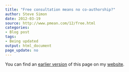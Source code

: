 ```yaml
---
title: "Free consultation means no co-authorship?"
author: Steve Simon
date: 2012-03-19
source: http://www.pmean.com/12/free.html
categories:
- Blog post
tags:
- Being updated
output: html_document
page_update: no
---
```


You can find an [earlier version][sim1] of this page on my [website][sim2].

[sim1]: http://www.pmean.com/12/free.html
[sim2]: http://www.pmean.com
